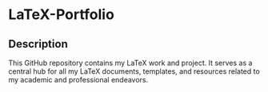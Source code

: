 # LaTeX-Portfolio

## Description

This GitHub repository contains my LaTeX work and project. It serves as a central hub for all my LaTeX documents, templates, and resources related to my academic and professional endeavors.
